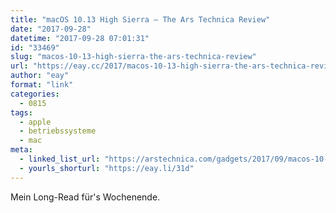 ```yaml
---
title: "macOS 10.13 High Sierra – The Ars Technica Review"
date: "2017-09-28"
datetime: "2017-09-28 07:01:31"
id: "33469"
slug: "macos-10-13-high-sierra-the-ars-technica-review"
url: "https://eay.cc/2017/macos-10-13-high-sierra-the-ars-technica-review/"
author: "eay"
format: "link"
categories:
  - 0815
tags:
  - apple
  - betriebssysteme
  - mac
meta:
  - linked_list_url: "https://arstechnica.com/gadgets/2017/09/macos-10-13-high-sierra-the-ars-technica-review/"
  - yourls_shorturl: "https://eay.li/31d"
---
```


Mein Long-Read für's Wochenende.
